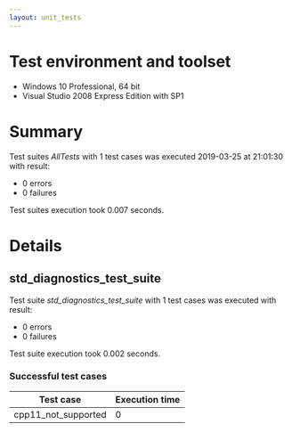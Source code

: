```yaml
---
layout: unit_tests
---
```


# Test environment and toolset 

* Windows 10 Professional, 64 bit
* Visual Studio 2008 Express Edition with SP1

# Summary

Test suites *AllTests* with 1 test cases was executed 2019-03-25 at 21:01:30 with result:

* 0 errors
* 0 failures

Test suites execution took 0.007 seconds.

# Details

## std_diagnostics_test_suite

Test suite *std_diagnostics_test_suite* with 1 test cases was executed with result:

* 0 errors
* 0 failures

Test suite execution took 0.002 seconds.

### Successful test cases

Test case|Execution time
-|-
cpp11_not_supported | 0
